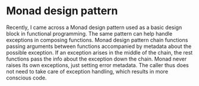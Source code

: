 # Monad design pattern
Recently, I came across a Monad design pattern used as a basic design block in functional programming. The same pattern can help handle exceptions in composing functions.
 Monad design pattern chain functions passing arguments between functions accompanied by metadata about the possible exception. If an exception arises in the middle of the chain, the rest functions pass the info about the exception down the chain. Monad never raises its own exceptions, just setting error metadata. The caller thus does not need to take care of exception handling, which results in more conscious code.